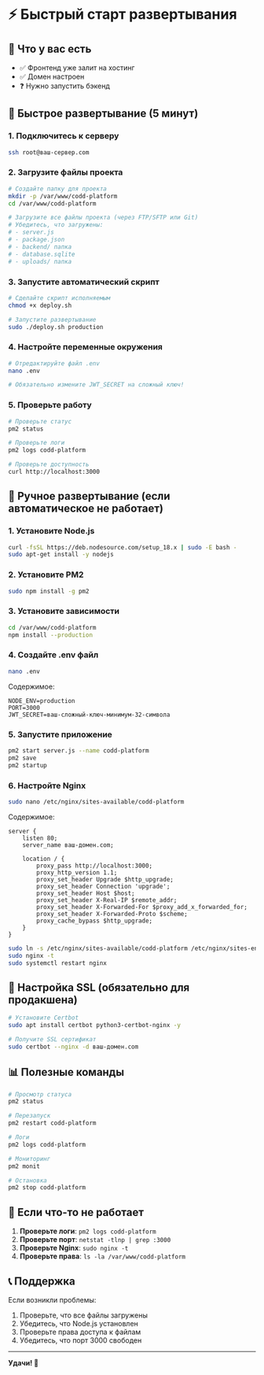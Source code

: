 # ⚡ Быстрый старт развертывания

## 🎯 Что у вас есть
- ✅ Фронтенд уже залит на хостинг
- ✅ Домен настроен
- ❓ Нужно запустить бэкенд

## 🚀 Быстрое развертывание (5 минут)

### 1. Подключитесь к серверу
```bash
ssh root@ваш-сервер.com
```

### 2. Загрузите файлы проекта
```bash
# Создайте папку для проекта
mkdir -p /var/www/codd-platform
cd /var/www/codd-platform

# Загрузите все файлы проекта (через FTP/SFTP или Git)
# Убедитесь, что загружены:
# - server.js
# - package.json
# - backend/ папка
# - database.sqlite
# - uploads/ папка
```

### 3. Запустите автоматический скрипт
```bash
# Сделайте скрипт исполняемым
chmod +x deploy.sh

# Запустите развертывание
sudo ./deploy.sh production
```

### 4. Настройте переменные окружения
```bash
# Отредактируйте файл .env
nano .env

# Обязательно измените JWT_SECRET на сложный ключ!
```

### 5. Проверьте работу
```bash
# Проверьте статус
pm2 status

# Проверьте логи
pm2 logs codd-platform

# Проверьте доступность
curl http://localhost:3000
```

## 🔧 Ручное развертывание (если автоматическое не работает)

### 1. Установите Node.js
```bash
curl -fsSL https://deb.nodesource.com/setup_18.x | sudo -E bash -
sudo apt-get install -y nodejs
```

### 2. Установите PM2
```bash
sudo npm install -g pm2
```

### 3. Установите зависимости
```bash
cd /var/www/codd-platform
npm install --production
```

### 4. Создайте .env файл
```bash
nano .env
```
Содержимое:
```env
NODE_ENV=production
PORT=3000
JWT_SECRET=ваш-сложный-ключ-минимум-32-символа
```

### 5. Запустите приложение
```bash
pm2 start server.js --name codd-platform
pm2 save
pm2 startup
```

### 6. Настройте Nginx
```bash
sudo nano /etc/nginx/sites-available/codd-platform
```

Содержимое:
```nginx
server {
    listen 80;
    server_name ваш-домен.com;
    
    location / {
        proxy_pass http://localhost:3000;
        proxy_http_version 1.1;
        proxy_set_header Upgrade $http_upgrade;
        proxy_set_header Connection 'upgrade';
        proxy_set_header Host $host;
        proxy_set_header X-Real-IP $remote_addr;
        proxy_set_header X-Forwarded-For $proxy_add_x_forwarded_for;
        proxy_set_header X-Forwarded-Proto $scheme;
        proxy_cache_bypass $http_upgrade;
    }
}
```

```bash
sudo ln -s /etc/nginx/sites-available/codd-platform /etc/nginx/sites-enabled/
sudo nginx -t
sudo systemctl restart nginx
```

## 🔐 Настройка SSL (обязательно для продакшена)

```bash
# Установите Certbot
sudo apt install certbot python3-certbot-nginx -y

# Получите SSL сертификат
sudo certbot --nginx -d ваш-домен.com
```

## 📊 Полезные команды

```bash
# Просмотр статуса
pm2 status

# Перезапуск
pm2 restart codd-platform

# Логи
pm2 logs codd-platform

# Мониторинг
pm2 monit

# Остановка
pm2 stop codd-platform
```

## 🚨 Если что-то не работает

1. **Проверьте логи**: `pm2 logs codd-platform`
2. **Проверьте порт**: `netstat -tlnp | grep :3000`
3. **Проверьте Nginx**: `sudo nginx -t`
4. **Проверьте права**: `ls -la /var/www/codd-platform`

## 📞 Поддержка

Если возникли проблемы:
1. Проверьте, что все файлы загружены
2. Убедитесь, что Node.js установлен
3. Проверьте права доступа к файлам
4. Убедитесь, что порт 3000 свободен

---

**Удачи! 🚀**
